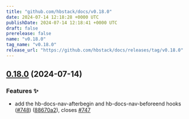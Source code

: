 ```yaml
---
title: "github.com/hbstack/docs/v0.18.0"
date: 2024-07-14 12:18:28 +0000 UTC
publishDate: 2024-07-14 12:18:41 +0000 UTC
draft: false
prerelease: false
name: "v0.18.0"
tag_name: "v0.18.0"
release_url: "https://github.com/hbstack/docs/releases/tag/v0.18.0"
---
```


## [0.18.0](https://github.com/hbstack/docs/compare/v0.17.3...v0.18.0) (2024-07-14)


### Features ✨

* add the hb-docs-nav-afterbegin and hb-docs-nav-beforeend hooks ([#748](https://github.com/hbstack/docs/issues/748)) ([88670a2](https://github.com/hbstack/docs/commit/88670a253618e5e4213fb4850f8edce5b27cd867)), closes [#747](https://github.com/hbstack/docs/issues/747)
